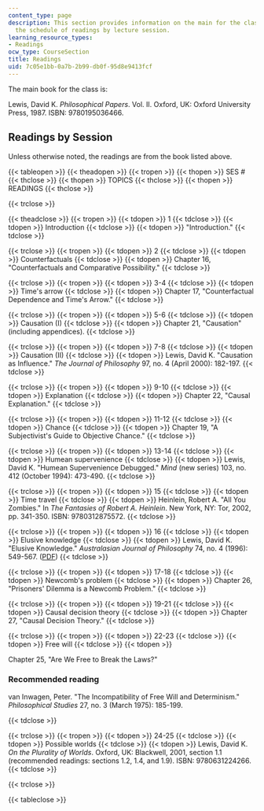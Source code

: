 ```yaml
---
content_type: page
description: This section provides information on the main for the class along with
  the schedule of readings by lecture session.
learning_resource_types:
- Readings
ocw_type: CourseSection
title: Readings
uid: 7c05e1bb-0a7b-2b99-db0f-95d8e9413fcf
---
```


The main book for the class is:

Lewis, David K. _Philosophical Papers_. Vol. II. Oxford, UK: Oxford University Press, 1987. ISBN: 9780195036466.

Readings by Session
-------------------

Unless otherwise noted, the readings are from the book listed above.

{{< tableopen >}}
{{< theadopen >}}
{{< tropen >}}
{{< thopen >}}
SES #
{{< thclose >}}
{{< thopen >}}
TOPICS
{{< thclose >}}
{{< thopen >}}
READINGS
{{< thclose >}}

{{< trclose >}}

{{< theadclose >}}
{{< tropen >}}
{{< tdopen >}}
1
{{< tdclose >}}
{{< tdopen >}}
Introduction
{{< tdclose >}}
{{< tdopen >}}
"Introduction."
{{< tdclose >}}

{{< trclose >}}
{{< tropen >}}
{{< tdopen >}}
2
{{< tdclose >}}
{{< tdopen >}}
Counterfactuals
{{< tdclose >}}
{{< tdopen >}}
Chapter 16, "Counterfactuals and Comparative Possibility."
{{< tdclose >}}

{{< trclose >}}
{{< tropen >}}
{{< tdopen >}}
3-4
{{< tdclose >}}
{{< tdopen >}}
Time's arrow
{{< tdclose >}}
{{< tdopen >}}
Chapter 17, "Counterfactual Dependence and Time's Arrow."
{{< tdclose >}}

{{< trclose >}}
{{< tropen >}}
{{< tdopen >}}
5-6
{{< tdclose >}}
{{< tdopen >}}
Causation (I)
{{< tdclose >}}
{{< tdopen >}}
Chapter 21, "Causation" (including appendices).
{{< tdclose >}}

{{< trclose >}}
{{< tropen >}}
{{< tdopen >}}
7-8
{{< tdclose >}}
{{< tdopen >}}
Causation (II)
{{< tdclose >}}
{{< tdopen >}}
Lewis, David K. "Causation as Influence." _The Journal of Philosophy_ 97, no. 4 (April 2000): 182-197.
{{< tdclose >}}

{{< trclose >}}
{{< tropen >}}
{{< tdopen >}}
9-10
{{< tdclose >}}
{{< tdopen >}}
Explanation
{{< tdclose >}}
{{< tdopen >}}
Chapter 22, "Causal Explanation."
{{< tdclose >}}

{{< trclose >}}
{{< tropen >}}
{{< tdopen >}}
11-12
{{< tdclose >}}
{{< tdopen >}}
Chance
{{< tdclose >}}
{{< tdopen >}}
Chapter 19, "A Subjectivist's Guide to Objective Chance."
{{< tdclose >}}

{{< trclose >}}
{{< tropen >}}
{{< tdopen >}}
13-14
{{< tdclose >}}
{{< tdopen >}}
Humean supervenience
{{< tdclose >}}
{{< tdopen >}}
Lewis, David K. "Humean Supervenience Debugged." _Mind_ (new series) 103, no. 412 (October 1994): 473-490.
{{< tdclose >}}

{{< trclose >}}
{{< tropen >}}
{{< tdopen >}}
15
{{< tdclose >}}
{{< tdopen >}}
Time travel
{{< tdclose >}}
{{< tdopen >}}
Heinlein, Robert A. "All You Zombies." In _The Fantasies of Robert A. Heinlein_. New York, NY: Tor, 2002, pp. 341-350. ISBN: 9780312875572.
{{< tdclose >}}

{{< trclose >}}
{{< tropen >}}
{{< tdopen >}}
16
{{< tdclose >}}
{{< tdopen >}}
Elusive knowledge
{{< tdclose >}}
{{< tdopen >}}
Lewis, David K. "Elusive Knowledge." _Australasian Journal of Philosophy_ 74, no. 4 (1996): 549-567. ([PDF](https://fitelson.org/epistemology/lewis.pdf))
{{< tdclose >}}

{{< trclose >}}
{{< tropen >}}
{{< tdopen >}}
17-18
{{< tdclose >}}
{{< tdopen >}}
Newcomb's problem
{{< tdclose >}}
{{< tdopen >}}
Chapter 26, "Prisoners' Dilemma is a Newcomb Problem."
{{< tdclose >}}

{{< trclose >}}
{{< tropen >}}
{{< tdopen >}}
19-21
{{< tdclose >}}
{{< tdopen >}}
Causal decision theory
{{< tdclose >}}
{{< tdopen >}}
Chapter 27, "Causal Decision Theory."
{{< tdclose >}}

{{< trclose >}}
{{< tropen >}}
{{< tdopen >}}
22-23
{{< tdclose >}}
{{< tdopen >}}
Free will
{{< tdclose >}}
{{< tdopen >}}


Chapter 25, "Are We Free to Break the Laws?"

### Recommended reading

van Inwagen, Peter. "The Incompatibility of Free Will and Determinism." _Philosophical Studies_ 27, no. 3 (March 1975): 185-199.


{{< tdclose >}}

{{< trclose >}}
{{< tropen >}}
{{< tdopen >}}
24-25
{{< tdclose >}}
{{< tdopen >}}
Possible worlds
{{< tdclose >}}
{{< tdopen >}}
Lewis, David K. _On the Plurality of Worlds_. Oxford, UK: Blackwell, 2001, section 1.1 (recommended readings: sections 1.2, 1.4, and 1.9). ISBN: 9780631224266.
{{< tdclose >}}

{{< trclose >}}

{{< tableclose >}}